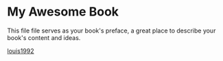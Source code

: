 My Awesome Book
=======

This file file serves as your book's preface, a great place to describe your book's content and ideas.


[louis1992](https://github.com/gzc)